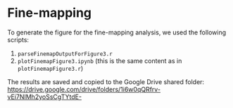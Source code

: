 # Fine-mapping

To generate the figure for the fine-mapping analysis, we used the following scripts:

1. `parseFinemapOutputForFigure3.r`
2. `plotFinemapFigure3.ipynb` (this is the same content as in `plotFinemapFigure3.r`)

The results are saved and copied to the Google Drive shared folder: https://drive.google.com/drive/folders/1i6w0qQRfrv-vEi7NIMh2yoSsCgTYtdE-
